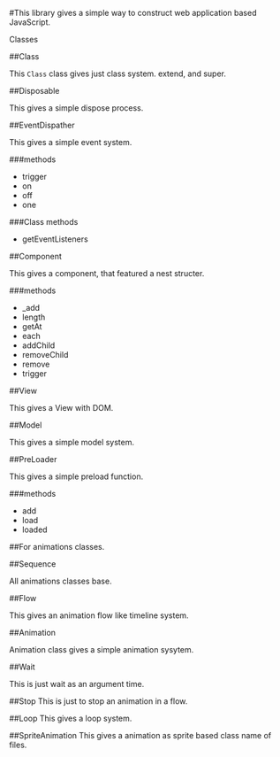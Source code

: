 #This library gives a simple way to construct web application based JavaScript.

Classes

##Class

This `Class` class gives just class system.
extend, and super.

##Disposable

This gives a simple dispose process.

##EventDispather

This gives a simple event system.

###methods

* trigger
* on
* off
* one

###Class methods

* getEventListeners

##Component

This gives a component, that featured a nest structer.

###methods

* _add
* length
* getAt
* each
* addChild
* removeChild
* remove
* trigger

##View

This gives a View with DOM.

##Model

This gives a simple model system.

##PreLoader

This gives a simple preload function.

###methods

* add
* load
* loaded

##For animations classes.

##Sequence

All animations classes base.

##Flow

This gives an animation flow like timeline system.

##Animation

Animation class gives a simple animation sysytem.

##Wait

This is just wait as an argument time.

##Stop
This is just to stop an animation in a flow.

##Loop
This gives a loop system.

##SpriteAnimation
This gives a animation as sprite based class name of files.


